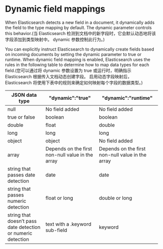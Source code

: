 # Dynamic field mappings
When Elasticsearch detects a new field in a document, it dynamically adds the field to the type mapping by default. The dynamic parameter controls this behavior.(当 Elasticsearch 检测到文档中的新字段时，它会默认动态地将该字段添加到类型映射中。 dynamic 参数控制此行为。)

You can explicitly instruct Elasticsearch to dynamically create fields based on incoming documents by setting the dynamic parameter to true or runtime. When dynamic field mapping is enabled, Elasticsearch uses the rules in the following table to determine how to map data types for each field.(您可以通过将 dynamic 参数设置为 true 或运行时，明确指示 Elasticsearch 根据传入文档动态创建字段。 启用动态字段映射后，Elasticsearch 将使用下表中的规则来确定如何映射每个字段的数据类型。)

|JSON data type|"dynamic":"true"|"dynamic":"runtime"|
|-|-|-|
|null|No field added|No field added|
|true or false|boolean|boolean|
|double|float|double|
|long|long|long|
|object|object|No field added|
|array|	Depends on the first non-null value in the array|Depends on the first non-null value in the array|
|string that passes date detection|date|date|
|string that passes numeric detection|float or long|double or long|
|string that doesn’t pass date detection or numeric detection|text with a .keyword sub-field|keyword|



